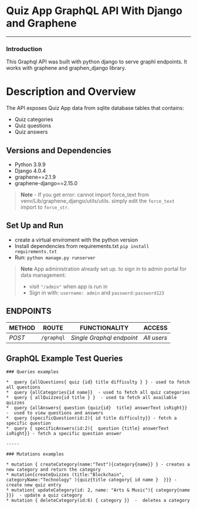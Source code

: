 # Quiz App GraphQL API With Django and Graphene
-----

### Introduction 
This Graphql API was built with python django to serve graphl endpoints. It works with graphene and graphen_django library. 


# Description and Overview
The API exposes Quiz App data from sqlite database tables that contains:
 - Quiz categories
 - Quiz questions
 - Quiz answers 


## Versions and Dependencies
- Python 3.9.9
- Django 4.0.4
- graphene==2.1.9
- graphene-django==2.15.0

> **Note** - If you get error: cannot import force_text from venv/Lib/graphene_django/utils/utils. 
> simply edit the `force_text` import to `force_str`. 


## Set Up and Run
- create a virtual enviroment with the python version
- Install dependencies from requirements.txt `pip install requirements.txt`
- Run: `python manage.py runserver`


> **Note** App administration already set up. to sign in to admin portal for data management:
> - visit `"/admin"`  when app is run in 
> - Sign in with:   `username: admin` and `password:password123`


## ENDPOINTS
| METHOD | ROUTE | FUNCTIONALITY |ACCESS|
| ------- | ----- | ------------- | ------------- |
| *POST* | ```/graphql``` | _Single Graphql endpoint_| _All users_|


## GraphQL Example Test Queries
```
### Queries examples

*  query {allQuestions{ quiz {id} title difficulty } } - used to fetch all questions 
*  query {allCategories{id name}}  - used to fetch all quiz categories
*  query { allQuizzes{id title } }  - used to fetch all available quizzes
*  query {allAnswers{ question {quiz{id}  title} answerText isRight}}  -  used to view questions and answers
*  query {specificQuestion(id:2){ id title difficulty}} - fetch a specific question
*  query { specificAnswers(id:2){  question {title} answerText isRight}} - fetch a specific question answer

-----

### Mutations examples

* mutation { createCategory(name:"Test"){category{name}} } - creates a new category and return the category
* mutation{createQuizzes (title:"Blockchain", categoryName:"Technology" ){quiz{title category{ id name }  }}} - create new quiz entry
* mutation{ updateCategory(id: 2, name: "Arts & Music"){ category{name }}}  - update a quiz category
* mutation { deleteCategory(id:6) { category }}  -  deletes a category


```

